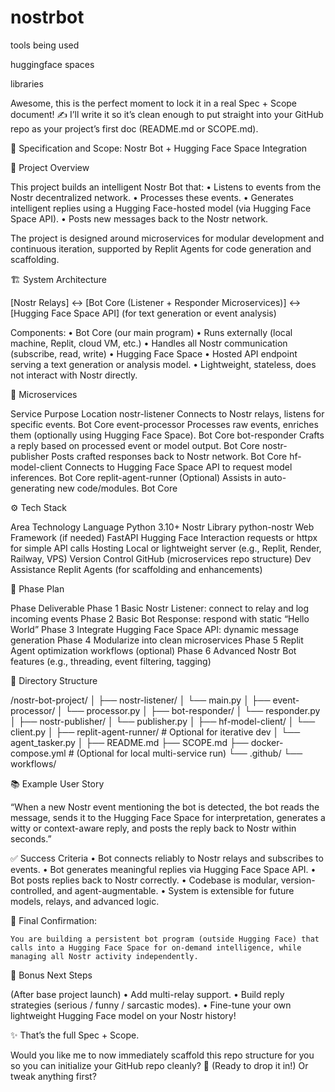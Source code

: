 # nostrbot

tools being used

huggingface spaces

libraries


Awesome, this is the perfect moment to lock it in a real Spec + Scope document! ✍️
I’ll write it so it’s clean enough to put straight into your GitHub repo as your project’s first doc (README.md or SCOPE.md).

📜 Specification and Scope: Nostr Bot + Hugging Face Space Integration

🎯 Project Overview

This project builds an intelligent Nostr Bot that:
	•	Listens to events from the Nostr decentralized network.
	•	Processes these events.
	•	Generates intelligent replies using a Hugging Face-hosted model (via Hugging Face Space API).
	•	Posts new messages back to the Nostr network.

The project is designed around microservices for modular development and continuous iteration, supported by Replit Agents for code generation and scaffolding.

🏗️ System Architecture

[Nostr Relays] 
    ↔ [Bot Core (Listener + Responder Microservices)]
        ↔ [Hugging Face Space API] (for text generation or event analysis)

Components:
	•	Bot Core (our main program)
	•	Runs externally (local machine, Replit, cloud VM, etc.)
	•	Handles all Nostr communication (subscribe, read, write)
	•	Hugging Face Space
	•	Hosted API endpoint serving a text generation or analysis model.
	•	Lightweight, stateless, does not interact with Nostr directly.

🧩 Microservices

Service	Purpose	Location
nostr-listener	Connects to Nostr relays, listens for specific events.	Bot Core
event-processor	Processes raw events, enriches them (optionally using Hugging Face Space).	Bot Core
bot-responder	Crafts a reply based on processed event or model output.	Bot Core
nostr-publisher	Posts crafted responses back to Nostr network.	Bot Core
hf-model-client	Connects to Hugging Face Space API to request model inferences.	Bot Core
replit-agent-runner	(Optional) Assists in auto-generating new code/modules.	Bot Core

⚙️ Tech Stack

Area	Technology
Language	Python 3.10+
Nostr Library	python-nostr
Web Framework (if needed)	FastAPI
Hugging Face Interaction	requests or httpx for simple API calls
Hosting	Local or lightweight server (e.g., Replit, Render, Railway, VPS)
Version Control	GitHub (microservices repo structure)
Dev Assistance	Replit Agents (for scaffolding and enhancements)

🚦 Phase Plan

Phase	Deliverable
Phase 1	Basic Nostr Listener: connect to relay and log incoming events
Phase 2	Basic Bot Response: respond with static “Hello World”
Phase 3	Integrate Hugging Face Space API: dynamic message generation
Phase 4	Modularize into clean microservices
Phase 5	Replit Agent optimization workflows (optional)
Phase 6	Advanced Nostr Bot features (e.g., threading, event filtering, tagging)

🧱 Directory Structure

/nostr-bot-project/
│
├── nostr-listener/
│   └── main.py
│
├── event-processor/
│   └── processor.py
│
├── bot-responder/
│   └── responder.py
│
├── nostr-publisher/
│   └── publisher.py
│
├── hf-model-client/
│   └── client.py
│
├── replit-agent-runner/   # Optional for iterative dev
│   └── agent_tasker.py
│
├── README.md
├── SCOPE.md
├── docker-compose.yml     # (Optional for local multi-service run)
└── .github/
    └── workflows/

📚 Example User Story

“When a new Nostr event mentioning the bot is detected, the bot reads the message, sends it to the Hugging Face Space for interpretation, generates a witty or context-aware reply, and posts the reply back to Nostr within seconds.”

✅ Success Criteria
	•	Bot connects reliably to Nostr relays and subscribes to events.
	•	Bot generates meaningful replies via Hugging Face Space API.
	•	Bot posts replies back to Nostr correctly.
	•	Codebase is modular, version-controlled, and agent-augmentable.
	•	System is extensible for future models, relays, and advanced logic.

🎯 Final Confirmation:

	You are building a persistent bot program (outside Hugging Face) that calls into a Hugging Face Space for on-demand intelligence, while managing all Nostr activity independently.

🧠 Bonus Next Steps

(After base project launch)
	•	Add multi-relay support.
	•	Build reply strategies (serious / funny / sarcastic modes).
	•	Fine-tune your own lightweight Hugging Face model on your Nostr history!

✨ That’s the full Spec + Scope.

Would you like me to now immediately scaffold this repo structure for you so you can initialize your GitHub repo cleanly? 🚀
(Ready to drop it in!)
Or tweak anything first?